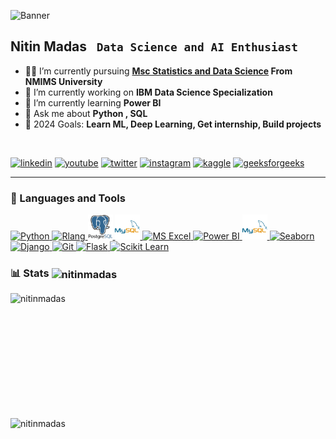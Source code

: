 ![Banner](https://media.licdn.com/dms/image/D4D16AQH9PgurvxGy6A/profile-displaybackgroundimage-shrink_350_1400/0/1703090792985?e=1708560000&v=beta&t=cA5jjHBi9uDmHxy8uKQPztR18FSuI4dhJ2WDy2j8A68)

## Nitin Madas **` Data Science and AI Enthusiast`**

- 👨‍🏭 I’m currently pursuing **[Msc Statistics and Data Science](https://mathematics.nmims.edu/academics/programs/msc/statistics/) From NMIMS University** <br>
- 🔭 I’m currently working on **IBM Data Science Specialization**
- 🌱 I’m currently learning **Power BI**
- 💬 Ask me about **Python , SQL**
- 🥅 2024 Goals: **Learn ML, Deep Learning, Get internship, Build projects** <br>

<br>


[![linkedin](https://img.shields.io/badge/linkedin-0A66C2?style=for-the-badge&logo=linkedin&logoColor=white)](https://www.linkedin.com/in/nitinmadas/)
[![youtube](https://img.shields.io/badge/youtube-FF0000?style=for-the-badge&logo=youtube&logoColor=white)](https://youtube.com/c/crazycoders)
[![twitter](https://img.shields.io/badge/twitter-1DA1F2?style=for-the-badge&logo=twitter&logoColor=white)](https://twitter.com/nitinmadas24)
[![instagram](https://img.shields.io/badge/instagram-ec0075?style=for-the-badge&logo=instagram&logoColor=white)](https://instagram.com/nitinmadas24)
[![kaggle](https://img.shields.io/badge/kaggle-20BEFF?style=for-the-badge)](https://kaggle.com/nitinmadas)
[![geeksforgeeks](https://img.shields.io/badge/geeksforgeeks-2F8D46?style=for-the-badge)](https://auth.geeksforgeeks.org/user/nitinmadas/)

<!-- https://img.shields.io/badge/kaggle-20BEFF?style=for-the-badge
 https://img.shields.io/badge/geeksforgeeks-2F8D46?style=for-the-badge 
<a href="https://kaggle.com/nitinmadas" target="_blank">[<img src="https://raw.githubusercontent.com/nitinmadas/nitinmadas/main/kaggle_badge.png"  width=100px height=28px alt="kaggle" />](https://kaggle.com/nitinmadas)<a>
[<img src="https://raw.githubusercontent.com/nitinmadas/nitinmadas/main/gfg_badge.png" width=155px height=28px alt="geeksforgeeks"/>](https://auth.geeksforgeeks.org/user/nitinmadas/)
-->

<!--[![geeksforgeeks](https://img.shields.io/badge/geeksforgeeks-2a9d47?style=for-the-badge)](https://auth.geeksforgeeks.org/user/nitinmadas/) -->

---

### 🧰 Languages and Tools
<p align="left">
                <a href="https://www.python.org/" target="_blank" rel="noreferrer"> 
                <img src="https://raw.githubusercontent.com/danielcranney/readme-generator/main/public/icons/skills/python-colored.svg" alt="Python" title="Python" width="40" height="40"/>
                </a>
                 <a href="https://www.python.org/" target="_blank" rel="noreferrer"> 
                <img src="https://raw.githubusercontent.com/danielcranney/readme-generator/main/public/icons/skills/rlang-colored.svg" alt="Rlang" title="R Language" width="40" height="40"/>
                </a>
                 <a href="https://www.python.org/" target="_blank" rel="noreferrer"> 
                <img src="https://raw.githubusercontent.com/devicons/devicon/master/icons/postgresql/postgresql-original-wordmark.svg" alt="Postgresql" title="Postgresql" width="40" height="40"/>
                </a>
                 <a href="https://www.python.org/" target="_blank" rel="noreferrer"> 
                <img src="https://raw.githubusercontent.com/devicons/devicon/master/icons/mysql/mysql-original-wordmark.svg" alt="MYSql" title="MYSql" width="40" height="40"/>
                </a>
                <a href="https://www.python.org/" target="_blank" rel="noreferrer"> 
                <img src="https://img.icons8.com/color/48/000000/microsoft-excel-2019--v1.png" alt="MS Excel" title="MS Excel" width="40" height="40"/>
                </a>
                <a href="https://www.python.org/" target="_blank" rel="noreferrer"> 
                <img src="https://img.icons8.com/color/48/000000/power-bi.png" alt="Power BI" title="Power BI" width="40" height="40"/>
                </a>
                <a href="https://www.python.org/" target="_blank" rel="noreferrer"> 
                <img src="https://raw.githubusercontent.com/devicons/devicon/master/icons/mysql/mysql-original-wordmark.svg" alt="Pandas" title="Pandas" width="40" height="40"/>
                </a>
                <a href="https://www.python.org/" target="_blank" rel="noreferrer"> 
                <img src="https://seaborn.pydata.org/_images/logo-mark-lightbg.svg" alt="Seaborn" title="Seaborn" width="40" height="40"/>
                </a>
                 <a href="https://www.python.org/" target="_blank" rel="noreferrer"> 
                <img src="https://cdn.worldvectorlogo.com/logos/django.svg" alt="Django" title="Django" width="40" height="40"/>
                </a>
                 <a href="https://www.python.org/" target="_blank" rel="noreferrer"> 
                <img src="https://www.vectorlogo.zone/logos/git-scm/git-scm-icon.svg" alt="Git" title="Git" width="40" height="40"/>
                </a>
                 <a href="https://www.python.org/" target="_blank" rel="noreferrer"> 
                <img src="https://www.vectorlogo.zone/logos/pocoo_flask/pocoo_flask-icon.svg" alt="Flask" title="Flask" width="40" height="40"/>
                </a>
                 <a href="https://www.python.org/" target="_blank" rel="noreferrer"> 
                <img src="https://upload.wikimedia.org/wikipedia/commons/0/05/Scikit_learn_logo_small.svg" alt="Scikit Learn" title="Scikit Learn" width="40" height="40"/>
                </a>
</p>


### 
<h3 align="left">📊 Stats <img align="center" src="https://komarev.com/ghpvc/?username=nitinmadas&label=Profile%20views&color=0e75b6&style=flat" alt="nitinmadas" /> </h3>


<!-- <img align="left" src="https://github-readme-stats.vercel.app/api/top-langs?username=nitinmadas&show_icons=true&locale=en&layout=compact&theme=gruvbox" alt="nitinmadas" height="195px" /> -->

<img align="left" src="https://github-readme-stats.vercel.app/api?username=nitinmadas&show_icons=true&theme=gruvbox" height="200px" width="400px" alt="nitinmadas" />
<img align="left" src="https://streak-stats.demolab.com/?user=nitinmadas&theme=gruvbox&border_radius=4.5" height="200px" width="400px" alt="nitinmadas" />





